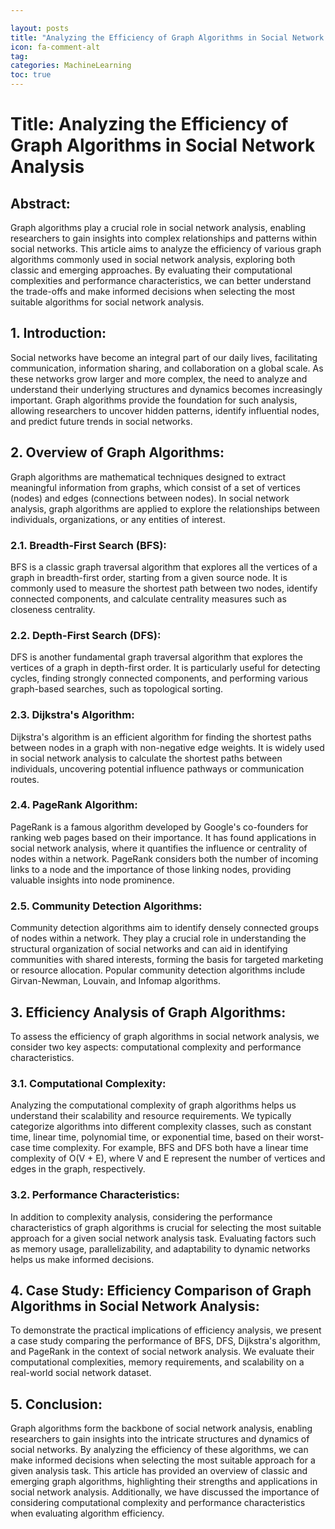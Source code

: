 ```yaml
---

layout: posts
title: "Analyzing the Efficiency of Graph Algorithms in Social Network Analysis"
icon: fa-comment-alt
tag:      
categories: MachineLearning
toc: true
---
```




# Title: Analyzing the Efficiency of Graph Algorithms in Social Network Analysis

## Abstract:
Graph algorithms play a crucial role in social network analysis, enabling researchers to gain insights into complex relationships and patterns within social networks. This article aims to analyze the efficiency of various graph algorithms commonly used in social network analysis, exploring both classic and emerging approaches. By evaluating their computational complexities and performance characteristics, we can better understand the trade-offs and make informed decisions when selecting the most suitable algorithms for social network analysis.

## 1. Introduction:
Social networks have become an integral part of our daily lives, facilitating communication, information sharing, and collaboration on a global scale. As these networks grow larger and more complex, the need to analyze and understand their underlying structures and dynamics becomes increasingly important. Graph algorithms provide the foundation for such analysis, allowing researchers to uncover hidden patterns, identify influential nodes, and predict future trends in social networks.

## 2. Overview of Graph Algorithms:
Graph algorithms are mathematical techniques designed to extract meaningful information from graphs, which consist of a set of vertices (nodes) and edges (connections between nodes). In social network analysis, graph algorithms are applied to explore the relationships between individuals, organizations, or any entities of interest.

### 2.1. Breadth-First Search (BFS):
BFS is a classic graph traversal algorithm that explores all the vertices of a graph in breadth-first order, starting from a given source node. It is commonly used to measure the shortest path between two nodes, identify connected components, and calculate centrality measures such as closeness centrality.

### 2.2. Depth-First Search (DFS):
DFS is another fundamental graph traversal algorithm that explores the vertices of a graph in depth-first order. It is particularly useful for detecting cycles, finding strongly connected components, and performing various graph-based searches, such as topological sorting.

### 2.3. Dijkstra's Algorithm:
Dijkstra's algorithm is an efficient algorithm for finding the shortest paths between nodes in a graph with non-negative edge weights. It is widely used in social network analysis to calculate the shortest paths between individuals, uncovering potential influence pathways or communication routes.

### 2.4. PageRank Algorithm:
PageRank is a famous algorithm developed by Google's co-founders for ranking web pages based on their importance. It has found applications in social network analysis, where it quantifies the influence or centrality of nodes within a network. PageRank considers both the number of incoming links to a node and the importance of those linking nodes, providing valuable insights into node prominence.

### 2.5. Community Detection Algorithms:
Community detection algorithms aim to identify densely connected groups of nodes within a network. They play a crucial role in understanding the structural organization of social networks and can aid in identifying communities with shared interests, forming the basis for targeted marketing or resource allocation. Popular community detection algorithms include Girvan-Newman, Louvain, and Infomap algorithms.

## 3. Efficiency Analysis of Graph Algorithms:
To assess the efficiency of graph algorithms in social network analysis, we consider two key aspects: computational complexity and performance characteristics.

### 3.1. Computational Complexity:
Analyzing the computational complexity of graph algorithms helps us understand their scalability and resource requirements. We typically categorize algorithms into different complexity classes, such as constant time, linear time, polynomial time, or exponential time, based on their worst-case time complexity. For example, BFS and DFS both have a linear time complexity of O(V + E), where V and E represent the number of vertices and edges in the graph, respectively.

### 3.2. Performance Characteristics:
In addition to complexity analysis, considering the performance characteristics of graph algorithms is crucial for selecting the most suitable approach for a given social network analysis task. Evaluating factors such as memory usage, parallelizability, and adaptability to dynamic networks helps us make informed decisions.

## 4. Case Study: Efficiency Comparison of Graph Algorithms in Social Network Analysis:
To demonstrate the practical implications of efficiency analysis, we present a case study comparing the performance of BFS, DFS, Dijkstra's algorithm, and PageRank in the context of social network analysis. We evaluate their computational complexities, memory requirements, and scalability on a real-world social network dataset.

## 5. Conclusion:
Graph algorithms form the backbone of social network analysis, enabling researchers to gain insights into the intricate structures and dynamics of social networks. By analyzing the efficiency of these algorithms, we can make informed decisions when selecting the most suitable approach for a given analysis task. This article has provided an overview of classic and emerging graph algorithms, highlighting their strengths and applications in social network analysis. Additionally, we have discussed the importance of considering computational complexity and performance characteristics when evaluating algorithm efficiency.
